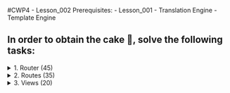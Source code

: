 #CWP4 - Lesson_002
    Prerequisites:
      - Lesson_001
      - Translation Engine
      - Template Engine
## In order to obtain the cake 🍰, solve the following tasks:

<details>
    <summary>1. Router (45)</summary>

###Develop a hash-based Single-Page-Applications Router!

Open /js/kwm-router.js and create a Router-Class (KWM_Router). 
   1. In its constructor, you expect to receive no arguments.
   2. Add a Member-Array this.routes. It should contain all the imported Views from the imports-section (Two right now).
   3. Also add extra members for the home and the 404-route. These are special routes you might want to adress specificly.
   4. Your router should have two methods: init() and changeView()
      1. The call of the init() Method should be the very last thing, the constructor does. This method adds an EventListener to the window-object. Listen carefully for the [hashChanged-Event](https://developer.mozilla.org/en-US/docs/Web/API/Window/hashchange_event). Just make sure, that the window-object does not have another listener to the same event.
      2. The changeView() method should be called, whenever the fragment identifier of the URL has changed 😉. Don't get confused by the two similar-looking terms "has changed" and "hashChanged".
         1. Since this method is called whenever we change the active route, its job is to find out which route should be rendered next.
         2. Iterate through all routes in this.routes and ask, if route.isActive() (you can expect a boolean-return from that method).
         3. The first route that calls responsible for the active [slug](https://developer.mozilla.org/en-US/docs/Glossary/Slug) should call its route.init() function.
         4. If there is no fitting route registered, serve them a nice piece of ... 404! But make sure to adjust the [location-hash](https://www.w3schools.com/jsref/prop_loc_hash.asp).
         5. Also think of the very beginning of the users journey, when there is not yet a hash in the url. What route might be suitable for that case, and how can you detect that case?
   5. Make the Router [importable](https://developer.mozilla.org/en-US/docs/web/javascript/reference/statements/export) for another class.
   6. Add the Router to your Framework.
  
</details>
<details>
     <summary>2. Routes (35)</summary>

###Develop the functionality of all Routes. They will serve as Views in our MVC setting.

Open /js/kwm-router.js and create a Router-Class (KWM_Router).
   1. In its constructor, you expect to receive slug and init. Make them members of the route.
      1. Slug is a string, defining the path in the application that is bound to this route. Example: "/shop" or just "/" for home.
      2. Init is a function. Init will be executed, when the router activates this route.
   2. Add a Method for the Route-Class: isActive().
      1. Get the current hash with window.location.hash
      2. Cut the Slug out of that String
      3. Compare the Slug of that String with the Slug of this Route and return whether they match or not.
   3. Now make the Method a little bit cooler:
      1. Expect that URLs can contain Get-Paramters.
      2. There is a static method kwm.utils.getGetParameters() - But somehow it does not really provide you the parameters. Can you see what it is doing? [Get-Parameters](https://www.seobility.net/de/wiki/GET-Parameter)
      3. **BONUS**(3): Complete the kwm.utils.getGetParameters().
      4. In your IsActive() Method, use your utils wiseley to see, if there are any getParameters. If there are (means, there is a "?" in the URL), make sure to cut the correct substring for your slug-comparison. 
         If there is a Get-Parameter in your URL, the slug ends right before it.
         ```
         HINT:
         The slug for 
           https://www.kwmjs.at/#/shop?article=14
         is just "/shop"
         ```
</details>
<details>
<summary>3. Views (20)</summary>

### Your app needs some Views.

1. Open /views/view.home.js and **understand** the View.
   1. In Line 25, a new view-Object is created out of the Class you've just created.
      ```
         export let view = new KWM_Route("/", async function(){
            await this.rendering();
         });
      ```
   2. It get's "/" as its slug, and an asynchronous Function as its init-method.
   3. The init-method calls "this.rendering()", a method that is written in Line 29.
      ```
         view.rendering = async function(){
            await kwm.templater.renderTemplate("home", document.getElementById("kwmJS"));

            simplebutton.addEventListener("click", function(){
               alert("test");
            });
         };
      ```
   4. Obviously, in this method, the Templater is called to render a Template.
      1. The Templates name is "home". What does that mean? (Go check the Templater-Class and see how that parameter is used. You might need to configure your Framework-Core properly.).
      2. It also provides a Container "kwmJS". Can you find that container in the index.html?
   5. Once, the Templater is done, there an EventListener seems to be added to "simplebutton". What is Simplebutton? Where does this come from?
   6. Can you get this Code to work? (Goal: The click-alert is popping up).
2. Now create your own View (view.shop.js)
   1. Give it the slug "/shop"
   2. In its Init-Method, call an asynchronous Method "this.rendering" - just like in the home-view.
   3. The Rendering-Method should use the templater to render a template "shop.tpl", and render it right into "kwmJS".
   4. Since there is no shop.tpl yet, go ahead and create it. You can lean on the home.tpl here.
      1. Your Shop Template should contain a Headline that says "Our Shop" in English, and "Unser Shop" in German.
   5. Make sure, the router knows that this new View exists.
   6. Can you get this Code to work? 
   7. Now test your Navigation on the Website.
      1. Can you move from Home to Shop and back?
      2. Can you even use the Browsers Back-Button?
      3. What happens, when you click on "Contact"? Is your 404-Route called - as it should?
   8. Everything is working Great so far! Now go ahead, and create a Contact-View using the same steps.
   9. BONUS (4): Make this a nice looking contact-page.
3. **BONUS**(3): How can you proof, that this is a Single-Page-Application now?

</details>